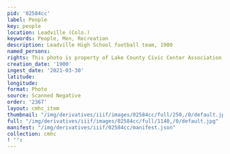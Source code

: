 ```yaml
---
pid: '02584cc'
label: People
key: people
location: Leadville (Colo.)
keywords: People, Men, Recreation
description: Leadville High School football team, 1900
named_persons: 
rights: This photo is property of Lake County Civic Center Association.
creation_date: '1900'
ingest_date: '2021-03-30'
latitude: 
longitude: 
format: Photo
source: Scanned Negative
order: '2367'
layout: cmhc_item
thumbnail: "/img/derivatives/iiif/images/02584cc/full/250,/0/default.jpg"
full: "/img/derivatives/iiif/images/02584cc/full/1140,/0/default.jpg"
manifest: "/img/derivatives/iiif/02584cc/manifest.json"
collection: cmhc
! '': 
---
```

